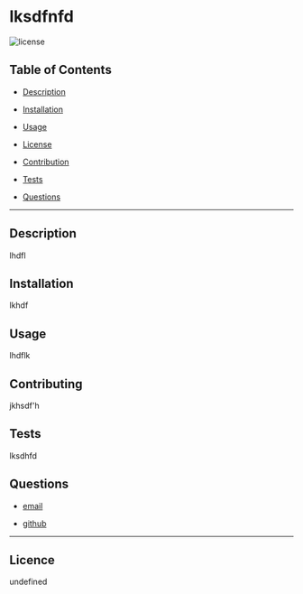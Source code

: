 
  # lksdfnfd

  ![license](https://img.shields.io/badge/License-MIT-blue.svg)

  ## Table of Contents

  
* [Description](#description)
  
* [Installation](#installation) 
  
* [Usage](#usage) 
  
* [License](#license) 
  
* [Contribution](#contribution)
  
* [Tests](#tests) 
  
* [Questions](#questions)

  
<hr>

  ## Description 
lhdfl

  ## Installation 
lkhdf

  ## Usage 
lhdflk

  ## Contributing 
jkhsdf'h

  ## Tests 
lksdhfd

  ## Questions 
  
* [email](#)
  
* [github](#)

  
<hr>

  ## Licence 
undefined


